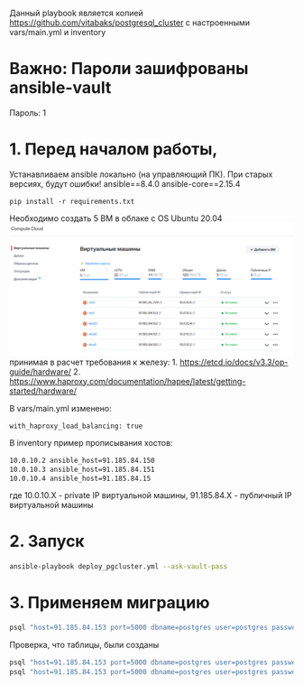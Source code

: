 Данный playbook является копией https://github.com/vitabaks/postgresql_cluster с настроенными vars/main.yml и inventory 

# Важно: Пароли зашифрованы ansible-vault
Пароль: 1 

# 1. Перед началом работы,
Устанавливаем ansible локально (на управляющий ПК). При старых версиях, будут ошибки! 
ansible==8.4.0
ansible-core==2.15.4
```
pip install -r requirements.txt
```

Необходимо создать 5 ВМ в облаке c ОS Ubuntu 20.04
![vm.png](..%2Fdocs%2Fvm.png)
принимая в расчет требования к железу:
    1. https://etcd.io/docs/v3.3/op-guide/hardware/ 
    2. https://www.haproxy.com/documentation/hapee/latest/getting-started/hardware/

В vars/main.yml изменено: 
```
with_haproxy_load_balancing: true
```

В inventory пример прописывания хостов: 
```
10.0.10.2 ansible_host=91.185.84.150
10.0.10.3 ansible_host=91.185.84.151
10.0.10.4 ansible_host=91.185.84.15
```
где 10.0.10.Х - private IP виртуальной машины, 91.185.84.Х - публичный IP виртуальной машины

# 2. Запуск 
```bash
ansible-playbook deploy_pgcluster.yml --ask-vault-pass
```

# 3. Применяем миграцию
```bash
psql "host=91.185.84.153 port=5000 dbname=postgres user=postgres password=postgres-pass" -f init.sql
```

Проверка, что таблицы, были созданы
```bash
psql "host=91.185.84.153 port=5000 dbname=postgres user=postgres password=postgres-pass" -c "SELECT * FROM cities"
psql "host=91.185.84.153 port=5000 dbname=postgres user=postgres password=postgres-pass" -c "SELECT * FROM forecast"
```